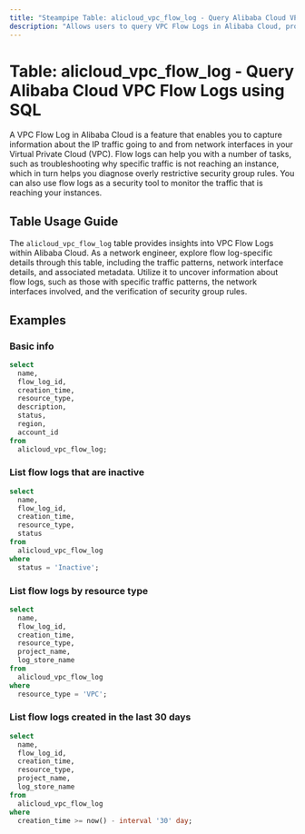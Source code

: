 ```yaml
---
title: "Steampipe Table: alicloud_vpc_flow_log - Query Alibaba Cloud VPC Flow Logs using SQL"
description: "Allows users to query VPC Flow Logs in Alibaba Cloud, providing insights into network traffic patterns and potential anomalies."
---
```


# Table: alicloud_vpc_flow_log - Query Alibaba Cloud VPC Flow Logs using SQL

A VPC Flow Log in Alibaba Cloud is a feature that enables you to capture information about the IP traffic going to and from network interfaces in your Virtual Private Cloud (VPC). Flow logs can help you with a number of tasks, such as troubleshooting why specific traffic is not reaching an instance, which in turn helps you diagnose overly restrictive security group rules. You can also use flow logs as a security tool to monitor the traffic that is reaching your instances.

## Table Usage Guide

The `alicloud_vpc_flow_log` table provides insights into VPC Flow Logs within Alibaba Cloud. As a network engineer, explore flow log-specific details through this table, including the traffic patterns, network interface details, and associated metadata. Utilize it to uncover information about flow logs, such as those with specific traffic patterns, the network interfaces involved, and the verification of security group rules.

## Examples

### Basic info

```sql
select
  name,
  flow_log_id,
  creation_time,
  resource_type,
  description,
  status,
  region,
  account_id
from
  alicloud_vpc_flow_log;
```

### List flow logs that are inactive

```sql
select
  name,
  flow_log_id,
  creation_time,
  resource_type,
  status
from
  alicloud_vpc_flow_log
where
  status = 'Inactive';
```

### List flow logs by resource type

```sql
select
  name,
  flow_log_id,
  creation_time,
  resource_type,
  project_name,
  log_store_name
from
  alicloud_vpc_flow_log
where
  resource_type = 'VPC';
```

### List flow logs created in the last 30 days

```sql
select
  name,
  flow_log_id,
  creation_time,
  resource_type,
  project_name,
  log_store_name
from
  alicloud_vpc_flow_log
where
  creation_time >= now() - interval '30' day;
```